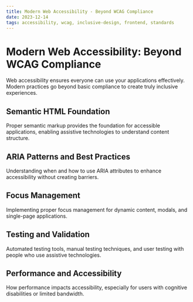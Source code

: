 ```yaml
---
title: Modern Web Accessibility - Beyond WCAG Compliance
date: 2023-12-14
tags: accessibility, wcag, inclusive-design, frontend, standards
---
```


# Modern Web Accessibility: Beyond WCAG Compliance

Web accessibility ensures everyone can use your applications effectively. Modern practices go beyond basic compliance to create truly inclusive experiences.

## Semantic HTML Foundation

Proper semantic markup provides the foundation for accessible applications, enabling assistive technologies to understand content structure.

## ARIA Patterns and Best Practices

Understanding when and how to use ARIA attributes to enhance accessibility without creating barriers.

## Focus Management

Implementing proper focus management for dynamic content, modals, and single-page applications.

## Testing and Validation

Automated testing tools, manual testing techniques, and user testing with people who use assistive technologies.

## Performance and Accessibility

How performance impacts accessibility, especially for users with cognitive disabilities or limited bandwidth.